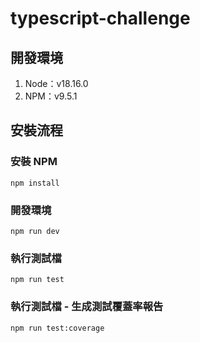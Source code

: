 # typescript-challenge

## 開發環境

1. Node：v18.16.0
2. NPM：v9.5.1

## 安裝流程

### 安裝 NPM

```
npm install
```

### 開發環境

```
npm run dev
```

### 執行測試檔

```
npm run test
```

### 執行測試檔 - 生成測試覆蓋率報告

```
npm run test:coverage
```
